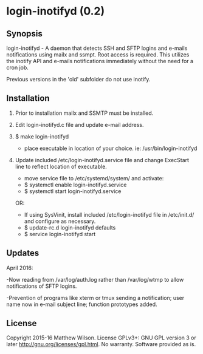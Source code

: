 # login-inotifyd (0.2)

## Synopsis

login-inotifyd - A daemon that detects SSH and SFTP logins and e-mails notifications using mailx and ssmpt. Root access is required. This utilizes the inotify API and e-mails notifications immediately without the need for a cron job. 

Previous versions in the 'old' subfolder do not use inotify. 

## Installation

1. Prior to installation mailx and SSMTP must be installed. 

2. Edit login-inotifyd.c file and update e-mail address.

3. $ make login-inotifyd
	- place executable in location of your choice. ie: /usr/bin/login-inotifyd

4. Update included /etc/login-inotifyd.service file and change ExecStart line to reflect location of executable.
	- move service file to /etc/systemd/system/ and activate:
	- $ systemctl enable login-inotifyd.service
	- $ systemctl start login-inotifyd.service

	OR:

	- If using SysVinit, install included /etc/login-inotifyd file in /etc/init.d/ and configure as necessary. 
	- $ update-rc.d login-inotifyd defaults
	- $ service login-inotifyd start

## Updates
April 2016: 

-Now reading from /var/log/auth.log rather than /var/log/wtmp to allow notifications of SFTP logins.


-Prevention of programs like xterm or tmux sending a notification; user name now in e-mail subject line; function prototypes added.

## License
Copyright 2015-16 Matthew Wilson. 
License GPLv3+: GNU GPL version 3 or later <http://gnu.org/licenses/gpl.html>.
No warranty. Software provided as is.
